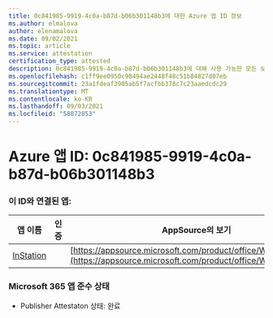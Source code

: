 ```yaml
---
title: 0c841985-9919-4c0a-b87d-b06b301148b3에 대한 Azure 앱 ID 정보
ms.author: elmalova
author: elenamalova
ms.date: 09/02/2021
ms.topic: article
ms.service: attestation
certification_type: attested
description: 0c841985-9919-4c0a-b87d-b06b301148b3에 대해 사용 가능한 모든 보안 및 규정 준수 정보입니다.
ms.openlocfilehash: c1ff9ee0950c98494ae2448f48c51b84827d07eb
ms.sourcegitcommit: 23a1fdeaf3905ab5f7acfbb378c7c23aaedcdc29
ms.translationtype: MT
ms.contentlocale: ko-KR
ms.lasthandoff: 09/03/2021
ms.locfileid: "58872853"
---
```

# <a name="azure-app-id-0c841985-9919-4c0a-b87d-b06b301148b3"></a>Azure 앱 ID: 0c841985-9919-4c0a-b87d-b06b301148b3


### <a name="apps-associated-with-this-id"></a>이 ID와 연결된 앱:
| **앱 이름** | **인증** | **AppSource의 보기** |
|--------------|---------------|-----------------------|
| [InStation](https://docs.microsoft.com/microsoft-365-app-certification/forward/WA200001701) |  | [https://appsource.microsoft.com/product/office/WA200001701](https://appsource.microsoft.com/product/office/WA200001701) |

### <a name="microsoft-365-app-compliance-status"></a>Microsoft 365 앱 준수 상태
- Publisher Attestaton 상태: 완료
